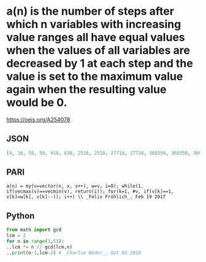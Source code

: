# a\(n\) is the number of steps after which n variables with increasing value ranges all have equal values when the values of all variables are decreased by 1 at each step and the value is set to the maximum value again when the resulting value would be 0\.
https://oeis.org/A254078
## JSON
```JSON
[4, 10, 58, 58, 418, 838, 2518, 2518, 27718, 27718, 360358, 360358, 360358, 720718, 12252238, 12252238, 232792558, 232792558, 232792558, 232792558, 5354228878, 5354228878, 26771144398, 26771144398, 80313433198, 80313433198, 2329089562798]
```
## PARI
```PARI
a(n) = my(v=vector(n, x, x++), w=v, i=0); while(1, if(vecmax(v)==vecmin(v), return(i)); for(k=1, #v, if(v[k]==1, v[k]=w[k], v[k]--)); i++) \\ _Felix Fröhlich_, Feb 19 2017
```
## Python
```Python
from math import gcd
lcm = 2
for n in range(3,53):
..lcm *= n // gcd(lcm,n)
..print(n-1,lcm-2) # _Charlie Neder_, Oct 02 2018
```
